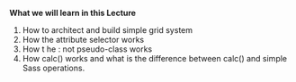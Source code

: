 **What we will learn in this Lecture**

1. How to architect  and build simple grid system
2. How the attribute selector works
3. How t he : not pseudo-class works
4. How calc() works and what is the difference between calc() and simple Sass operations.

